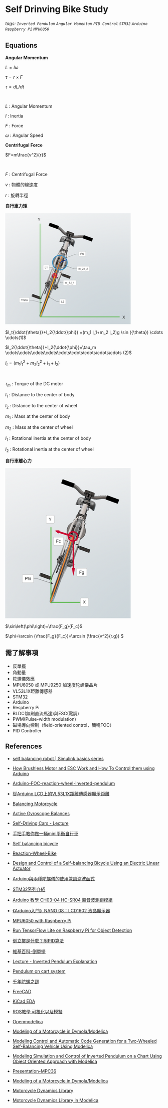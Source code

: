 # Self Drinving Bike Study
###### tags: `Inverted Pendulum` `Angular Momentum` `PID Control` `STM32` `Arduino` `Respberry Pi` `MPU6050`  
## Equations
**Angular Momentum**

$L=I\omega$

$\tau=r\times F$

$\tau={dL/dt}$

<br>

$L$ : Angular Momentum

$I$ : Inertia 

$F$ : Force

$\omega$ : Angular Speed

**Centrifugal Force**

$F=m\frac{v^2}{r}$

<br>

$F$ : Centrifugal Force

$v$ : 物體的線速度 

$r$ : 旋轉半徑 

**自行車力矩**

<img src="./Images/EQU_1.png" alt="drawing" width="400"/>

$I_t{\ddot{\theta}}+I_2{\ddot{\phi}} =(m_1 l_1+m_2 l_2)g \sin ({\theta}) \cdots \cdots(1)$

$I_2{\ddot{\theta}}+I_2{\ddot{\phi}}=\tau_m \cdots\cdots\cdots\cdots\cdots\cdots\cdots\cdots\cdots (2)$

$I_t=(m_1 l{_1^2}+m_2 l{_2^2}+I_1+I_2)$

<br>

$\tau_m$ : Torque of the DC motor

$l_1$ : Distance to the center of body

$l_2$ : Distance to the center of wheel

$m_1$ : Mass at the center of body

$m_2$ : Mass at the center of wheel

$I_1$ : Rotational inertia at the center of body

$I_2$ : Rotational inertia at the center of wheel

**自行車離心力**

<img src="./Images/EQU_2.png" alt="drawing" width="400"/>

$\sin\left(\phi\right)=\frac{F_g}{F_c}$

$\phi=\arcsin (\frac{F_g}{F_c})=\arcsin (\frac{v^2}{r.g}) $

## 需了解事項
- 反單擺
- 角動量
- 陀螺儀效應
- MPU6050 或 MPU9250:加速度陀螺儀晶片
- VL53L1X距離傳感器
- STM32
- Arduino
- Respberry Pi
- BLDC(無刷直流馬達)與ESC(電調)
- PWM(Pulse-width modulation)
- 磁場導向控制（field-oriented control，簡稱FOC）
- PID Controller


## References
- [self balancing robot | Simulink basics series](https://www.youtube.com/watch?v=QtmVFlZi5T8)
- [How Brushless Motor and ESC Work and How To Control them using Arduino](https://www.youtube.com/watch?v=uOQk8SJso6Q)
- [Arduino-FOC-reaction-wheel-inverted-pendulum](https://github.com/simplefoc/Arduino-FOC-reaction-wheel-inverted-pendulum)
- [從Arduino LCD上的VL53L1X距離傳感器顯示距離](https://www.youtube.com/watch?v=Lt-Zhm_XY38)
- [Balancing Motorcycle](https://www.youtube.com/watch?v=SUVtObDFFWY&list=RDLV0312BNqIBFI&index=8)
- [Active Gyroscope Balances](https://www.youtube.com/watch?v=UVJx8T8wTQA)
- [Self-Driving Cars - Lecture](https://www.youtube.com/watch?v=ipay3o2kBoU&list=PL05umP7R6ij321zzKXK6XCQXAaaYjQbzr)
- [手把手教你做一輛mini平衡自行車](https://www.eet-china.com/mp/a63913.html)
- [Self balancing bicycle](https://www.youtube.com/watch?v=UzjqdoTVhOU)
- [Reaction-Wheel-Bike](https://github.com/remrc/Reaction-Wheel-Bike)
- [Design and Control of a Self-balancing Bicycle Using an Electric Linear Actuator](https://deepblue.lib.umich.edu/bitstream/handle/2027.42/148871/MastersThesis_FinalDraft%20(3).pdf?sequence=1)
- [Arduino與兩種陀螺儀的使用兼談濾波函式](https://www.youtube.com/watch?v=6lUjqTwy6cA)
- [STM32系列介紹](https://ithelp.ithome.com.tw/articles/10235889)
- [Arduino 教學 CH03-04 HC-SR04 超音波測距模組](https://www.youtube.com/watch?v=PpCpaMx36Fk)
- [《Arduino入門》NANO 08：LCD1602 液晶顯示器](https://www.youtube.com/watch?v=QsBYpf-oGLs)
- [MPU6050 with Raspberry Pi](https://www.youtube.com/watch?v=JTFa5l7zAA4&t=242s)
- [Run TensorFlow Lite on Raspberry Pi for Object Detection](https://www.youtube.com/watch?v=aimSGO倒立擺是什麼？有哪些用途？附PID算法那實現代碼)
- [倒立擺是什麼？附PID算法](https://kknews.cc/zh-tw/tech/y5pm58n.html)

- [維基百科-倒單擺](https://zh.m.wikipedia.org/zh-hant/%E5%80%92%E5%96%AE%E6%93%BA)
- [Lecture - Inverted Pendulum Explanation](https://www.youtube.com/watch?v=OB3ufWYpj-I&list=PLjOmIBPtRZG_ybJMywubA98TfQDGleDtF)
- [Pendulum on cart system](https://www.youtube.com/watch?v=c3z4eo6s0Ek)
- [千年陀螺之謎](https://www.youtube.com/watch?v=9GHkSuQ97WA)
- [FreeCAD](https://www.youtube.com/watch?v=u8otDF_C_fw)
- [KiCad EDA](https://www.kicad.org/)
- [ROS教學 可視化以及模擬](https://www.youtube.com/watch?v=wHsZ4bMAZDI)
- [Openmodelica](https://www.youtube.com/watch?v=SW5Eclf1tRs)
- [Modeling of a Motorcycle in Dymola/Modelica](https://people.inf.ethz.ch/fcellier/MS/schmitt_ms.pdf)
- [Modeling Control and Automatic Code Generation for a Two-Wheeled Self-Balancing Vehicle Using Modelica](https://lup.lub.lu.se/luur/download?func=downloadFile&recordOId=8847398&fileOId=8859286)
- [Modeling Simulation and Control of Inverted Pendulum on a Chart Using Object Oriented Approach with Modelica](http://marjan.fesb.hr/~jmusic/josip_files/dymola_clanak_music.pdf)
- [Presentation-MPC36](https://www.youtube.com/watch?v=wLS1dd5TUk8)
- [Modeling of a Motorcycle in
Dymola/Modelica](https://people.inf.ethz.ch/fcellier/MS/schmitt_ms.pdf)
- [Motorcycle Dynamics Library](https://build.openmodelica.org/Documentation/MotorcycleDynamics.html)
- [Motorcycle Dynamics Library in Modelica](https://modelica.org/events/modelica2006/Proceedings/sessions/Session2b2.pdf)
